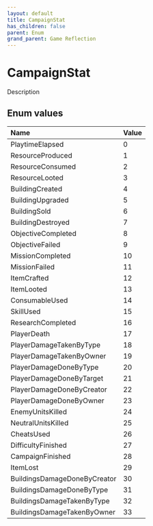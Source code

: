 ```yaml
---
layout: default
title: CampaignStat
has_children: false
parent: Enum
grand_parent: Game Reflection
---
```

# CampaignStat
Description 

## Enum values
| Name | Value |
|:-------------|:--------------|
| PlaytimeElapsed | 0 |
| ResourceProduced | 1 |
| ResourceConsumed | 2 |
| ResourceLooted | 3 |
| BuildingCreated | 4 |
| BuildingUpgraded | 5 |
| BuildingSold | 6 |
| BuildingDestroyed | 7 |
| ObjectiveCompleted | 8 |
| ObjectiveFailed | 9 |
| MissionCompleted | 10 |
| MissionFailed | 11 |
| ItemCrafted | 12 |
| ItemLooted | 13 |
| ConsumableUsed | 14 |
| SkillUsed | 15 |
| ResearchCompleted | 16 |
| PlayerDeath | 17 |
| PlayerDamageTakenByType | 18 |
| PlayerDamageTakenByOwner | 19 |
| PlayerDamageDoneByType | 20 |
| PlayerDamageDoneByTarget | 21 |
| PlayerDamageDoneByCreator | 22 |
| PlayerDamageDoneByOwner | 23 |
| EnemyUnitsKilled | 24 |
| NeutralUnitsKilled | 25 |
| CheatsUsed | 26 |
| DifficultyFinished | 27 |
| CampaignFinished | 28 |
| ItemLost | 29 |
| BuildingsDamageDoneByCreator | 30 |
| BuildingsDamageDoneByType | 31 |
| BuildingsDamageTakenByType | 32 |
| BuildingsDamageTakenByOwner | 33 |
